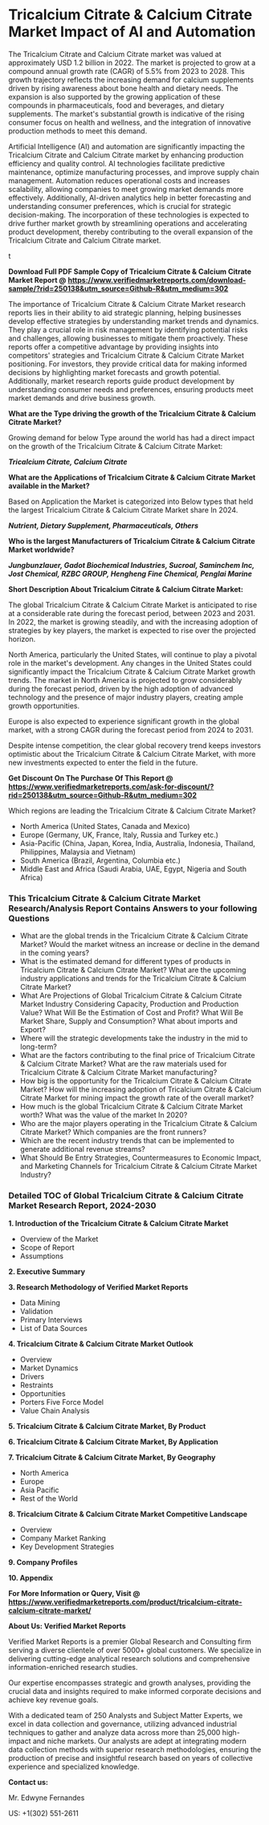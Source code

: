 <meta name="title" content="Global Tricalcium Citrate & Calcium Citrate Market Impact of AI and Automation"><meta name="description" content="The Tricalcium Citrate and Calcium Citrate market was valued at approximately USD 1.2 billion in 2022. The market is projected to grow at a compound annual growth rate"><meta name="title" content="Tricalcium Citrate & Calcium Citrate Market Size, Share, Scope, Trends, Growth, Opportunities, Analysis, Forecast"><h1>Tricalcium Citrate & Calcium Citrate Market Impact of AI and Automation</h1><p>The Tricalcium Citrate and Calcium Citrate market was valued at approximately USD 1.2 billion in 2022. The market is projected to grow at a compound annual growth rate (CAGR) of 5.5% from 2023 to 2028. This growth trajectory reflects the increasing demand for calcium supplements driven by rising awareness about bone health and dietary needs. The expansion is also supported by the growing application of these compounds in pharmaceuticals, food and beverages, and dietary supplements. The market's substantial growth is indicative of the rising consumer focus on health and wellness, and the integration of innovative production methods to meet this demand.</p><p>Artificial Intelligence (AI) and automation are significantly impacting the Tricalcium Citrate and Calcium Citrate market by enhancing production efficiency and quality control. AI technologies facilitate predictive maintenance, optimize manufacturing processes, and improve supply chain management. Automation reduces operational costs and increases scalability, allowing companies to meet growing market demands more effectively. Additionally, AI-driven analytics help in better forecasting and understanding consumer preferences, which is crucial for strategic decision-making. The incorporation of these technologies is expected to drive further market growth by streamlining operations and accelerating product development, thereby contributing to the overall expansion of the Tricalcium Citrate and Calcium Citrate market.</p>t</p><p id="" class=""><strong>Download Full PDF Sample Copy of Tricalcium Citrate & Calcium Citrate Market Report @ <a href="https://www.verifiedmarketreports.com/download-sample/?rid=250138&utm_source=Github-R&utm_medium=302" target="_blank">https://www.verifiedmarketreports.com/download-sample/?rid=250138&utm_source=Github-R&utm_medium=302</a></strong></p><p>The importance of&nbsp;Tricalcium Citrate & Calcium Citrate Market research reports lies in their ability to aid strategic planning, helping businesses develop effective strategies by understanding market trends and dynamics. They play a crucial role in risk management by identifying potential risks and challenges, allowing businesses to mitigate them proactively. These reports offer a competitive advantage by providing insights into competitors' strategies and Tricalcium Citrate & Calcium Citrate Market positioning. For investors, they provide critical data for making informed decisions by highlighting market forecasts and growth potential. Additionally, market research reports guide product development by understanding consumer needs and preferences, ensuring products meet market demands and drive business growth.</p><p><strong>What are the&nbsp;Type driving the growth of the Tricalcium Citrate & Calcium Citrate Market?</strong></p><p id="" class="">Growing demand for below Type around the world has had a direct impact on the growth of the Tricalcium Citrate & Calcium Citrate Market:</p><em><strong>Tricalcium Citrate, Calcium Citrate</strong></em></p><strong>What are the&nbsp;Applications&nbsp;of Tricalcium Citrate & Calcium Citrate Market available in the Market?</strong></p><p id="" class="">Based on Application the Market is categorized into Below types that held the largest Tricalcium Citrate & Calcium Citrate Market share In 2024.</p><em><strong>Nutrient, Dietary Supplement, Pharmaceuticals, Others</strong></em></p><strong>Who is the largest Manufacturers of Tricalcium Citrate & Calcium Citrate Market worldwide?</strong></p><p><em><strong>Jungbunzlauer, Gadot Biochemical Industries, Sucroal, Saminchem Inc, Jost Chemical, RZBC GROUP, Hengheng Fine Chemical, Penglai Marine</strong></em></p><p id="" class=""><strong>Short Description About Tricalcium Citrate & Calcium Citrate Market:</strong></p><p>The global Tricalcium Citrate & Calcium Citrate Market is anticipated to rise at a considerable rate during the forecast period, between 2023 and 2031. In 2022, the market is growing steadily, and with the increasing adoption of strategies by key players, the market is expected to rise over the projected horizon.</p><p>North America, particularly the United States, will continue to play a pivotal role in the market's development. Any changes in the United States could significantly impact the Tricalcium Citrate & Calcium Citrate Market growth trends. The market in North America is projected to grow considerably during the forecast period, driven by the high adoption of advanced technology and the presence of major industry players, creating ample growth opportunities.</p><p>Europe is also expected to experience significant growth in the global market, with a strong CAGR during the forecast period from 2024 to 2031.</p><p>Despite intense competition, the clear global recovery trend keeps investors optimistic about the Tricalcium Citrate & Calcium Citrate Market, with more new investments expected to enter the field in the future.</p><p id="" class=""><strong>Get Discount On The Purchase Of This Report @ <a href="https://www.verifiedmarketreports.com/ask-for-discount/?rid=250138&utm_source=Github-R&utm_medium=302" target="_blank">https://www.verifiedmarketreports.com/ask-for-discount/?rid=250138&utm_source=Github-R&utm_medium=302</a></strong></p>Which regions are leading the Tricalcium Citrate & Calcium Citrate Market?</p><ul><li>North America (United States, Canada and Mexico)</li><li>Europe (Germany, UK, France, Italy, Russia and Turkey etc.)</li><li>Asia-Pacific (China, Japan, Korea, India, Australia, Indonesia, Thailand, Philippines, Malaysia and Vietnam)</li><li>South America (Brazil, Argentina, Columbia etc.)</li><li>Middle East and Africa (Saudi Arabia, UAE, Egypt, Nigeria and South Africa)</li></ul><h3 id="" class="">This Tricalcium Citrate & Calcium Citrate Market Research/Analysis Report Contains Answers to your following Questions</h3><ul><li>What are the global trends in the Tricalcium Citrate & Calcium Citrate Market? Would the market witness an increase or decline in the demand in the coming years?</li><li>What is the estimated demand for different types of products in Tricalcium Citrate & Calcium Citrate Market? What are the upcoming industry applications and trends for the Tricalcium Citrate & Calcium Citrate Market?</li><li>What Are Projections of Global Tricalcium Citrate & Calcium Citrate Market Industry Considering Capacity, Production and Production Value? What Will Be the Estimation of Cost and Profit? What Will Be Market Share, Supply and Consumption? What about imports and Export?</li><li>Where will the strategic developments take the industry in the mid to long-term?</li><li>What are the factors contributing to the final price of Tricalcium Citrate & Calcium Citrate Market? What are the raw materials used for Tricalcium Citrate & Calcium Citrate Market manufacturing?</li><li>How big is the opportunity for the Tricalcium Citrate & Calcium Citrate Market? How will the increasing adoption of Tricalcium Citrate & Calcium Citrate Market for mining impact the growth rate of the overall market?</li><li>How much is the global Tricalcium Citrate & Calcium Citrate Market worth? What was the value of the market In 2020?</li><li>Who are the major players operating in the Tricalcium Citrate & Calcium Citrate Market? Which companies are the front runners?</li><li>Which are the recent industry trends that can be implemented to generate additional revenue streams?</li><li>What Should Be Entry Strategies, Countermeasures to Economic Impact, and Marketing Channels for Tricalcium Citrate & Calcium Citrate Market Industry?</li></ul><h3 id="" class="">Detailed TOC of Global Tricalcium Citrate & Calcium Citrate Market Research Report, 2024-2030</h3><p id="" class=""><strong>1. Introduction of the Tricalcium Citrate & Calcium Citrate Market</strong></p><ul><li>Overview of the Market</li><li>Scope of Report</li><li>Assumptions</li></ul><p id="" class=""><strong>2. Executive Summary</strong></p><p id="" class=""><strong>3. Research Methodology of Verified Market Reports</strong></p><ul><li>Data Mining</li><li>Validation</li><li>Primary Interviews</li><li>List of Data Sources</li></ul><p id="" class=""><strong>4. Tricalcium Citrate & Calcium Citrate Market Outlook</strong></p><ul><li>Overview</li><li>Market Dynamics</li><li>Drivers</li><li>Restraints</li><li>Opportunities</li><li>Porters Five Force Model</li><li>Value Chain Analysis</li></ul><p id="" class=""><strong>5. Tricalcium Citrate & Calcium Citrate Market, By Product</strong></p><p id="" class=""><strong>6. Tricalcium Citrate & Calcium Citrate Market, By Application</strong></p><p id="" class=""><strong>7. Tricalcium Citrate & Calcium Citrate Market, By Geography</strong></p><ul><li>North America</li><li>Europe</li><li>Asia Pacific</li><li>Rest of the World</li></ul><p id="" class=""><strong>8. Tricalcium Citrate & Calcium Citrate Market Competitive Landscape</strong></p><ul><li>Overview</li><li>Company Market Ranking</li><li>Key Development Strategies</li></ul><p id="" class=""><strong>9. Company Profiles</strong></p><p id="" class=""><strong>10. Appendix</strong></p><p id="" class=""><strong>For More Information or Query, Visit @ <a href="https://www.verifiedmarketreports.com/product/tricalcium-citrate-calcium-citrate-market/" target="_blank">https://www.verifiedmarketreports.com/product/tricalcium-citrate-calcium-citrate-market/</a></strong></p><p id="" class=""><strong>About Us: Verified Market Reports</strong></p><p id="" class="">Verified Market Reports is a premier Global Research and Consulting firm serving a diverse clientele of over 5000+ global customers. We specialize in delivering cutting-edge analytical research solutions and comprehensive information-enriched research studies.</p><p id="" class="">Our expertise encompasses strategic and growth analyses, providing the crucial data and insights required to make informed corporate decisions and achieve key revenue goals.</p><p id="" class="">With a dedicated team of 250 Analysts and Subject Matter Experts, we excel in data collection and governance, utilizing advanced industrial techniques to gather and analyze data across more than 25,000 high-impact and niche markets. Our analysts are adept at integrating modern data collection methods with superior research methodologies, ensuring the production of precise and insightful research based on years of collective experience and specialized knowledge.</p><p id="" class=""><strong>Contact us:</strong></p><p id="" class="">Mr. Edwyne Fernandes</p><p id="" class="">US: +1(302) 551-2611</p>